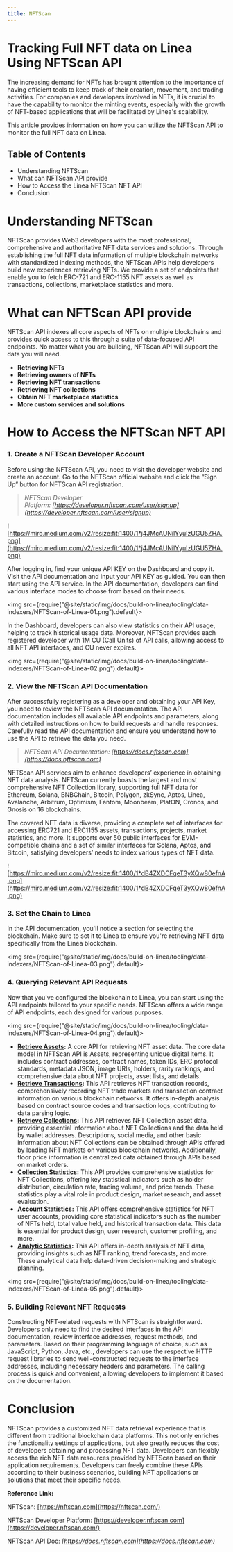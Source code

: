 ```yaml
---
title: NFTScan
---
```


# Tracking Full NFT data on Linea Using NFTScan API

The increasing demand for NFTs has brought attention to the importance of having efficient tools to keep track of their creation, movement, and trading activities. For companies and developers involved in NFTs, it is crucial to have the capability to monitor the minting events, especially with the growth of NFT-based applications that will be facilitated by Linea's scalability. 

This article provides information on how you can utilize the NFTScan API to monitor the full NFT data on Linea.

## Table of Contents

- Understanding NFTScan
- What can NFTScan API provide
- How to Access the Linea NFTScan NFT API
- Conclusion

# Understanding NFTScan

NFTScan provides Web3 developers with the most professional, comprehensive and authoritative NFT data services and solutions. Through establishing the full NFT data information of multiple blockchain networks with standardized indexing methods, the NFTScan APIs help developers build new experiences retrieving NFTs. We provide a set of endpoints that enable you to fetch ERC-721 and ERC-1155 NFT assets as well as transactions, collections, marketplace statistics and more.

# **What can NFTScan API provide**

NFTScan API indexes all core aspects of NFTs on multiple blockchains and provides quick access to this through a suite of data-focused API endpoints. No matter what you are building, NFTScan API will support the data you will need. 

- **Retrieving NFTs**
- **Retrieving owners of NFTs**
- **Retrieving NFT transactions**
- **Retrieving NFT collections**
- **Obtain NFT marketplace statistics**
- **More custom services and solutions**

# **How to Access the NFTScan NFT API**

### 1. **Create a NFTScan Developer Account**

Before using the NFTScan API, you need to visit the developer website and create an account. Go to the NFTScan official website and click the “Sign Up” button for NFTScan API registration.

> *NFTScan Developer Platform: [https://developer.nftscan.com/user/signup](https://developer.nftscan.com/user/signup)*
> 

![https://miro.medium.com/v2/resize:fit:1400/1*j4JMcAUNilYyuIzUGU5ZHA.png](https://miro.medium.com/v2/resize:fit:1400/1*j4JMcAUNilYyuIzUGU5ZHA.png)

After logging in, find your unique API KEY on the Dashboard and copy it. Visit the API documentation and input your API KEY as guided. You can then start using the API service. In the API documentation, developers can find various interface modes to choose from based on their needs.

<img src={require("@site/static/img/docs/build-on-linea/tooling/data-indexers/NFTScan-of-Linea-01.png").default}></img>

In the Dashboard, developers can also view statistics on their API usage, helping to track historical usage data. Moreover, NFTScan provides each registered developer with 1M CU (Call Units) of API calls, allowing access to all NFT API interfaces, and CU never expires.

<img src={require("@site/static/img/docs/build-on-linea/tooling/data-indexers/NFTScan-of-Linea-02.png").default}></img>

### **2. View the NFTScan API Documentation**

After successfully registering as a developer and obtaining your API Key, you need to review the NFTScan API documentation. The API documentation includes all available API endpoints and parameters, along with detailed instructions on how to build requests and handle responses. Carefully read the API documentation and ensure you understand how to use the API to retrieve the data you need.

> *NFTScan API Documentation: [https://docs.nftscan.com](https://docs.nftscan.com)*
> 

NFTScan API services aim to enhance developers’ experience in obtaining NFT data analysis. NFTScan currently boasts the largest and most comprehensive NFT Collection library, supporting full NFT data for Ethereum, Solana, BNBChain, Bitcoin, Polygon, zkSync, Aptos, Linea, Avalanche, Arbitrum, Optimism, Fantom, Moonbeam, PlatON, Cronos, and Gnosis on 16 blockchains.

The covered NFT data is diverse, providing a complete set of interfaces for accessing ERC721 and ERC1155 assets, transactions, projects, market statistics, and more. It supports over 50 public interfaces for EVM-compatible chains and a set of similar interfaces for Solana, Aptos, and Bitcoin, satisfying developers’ needs to index various types of NFT data.

![https://miro.medium.com/v2/resize:fit:1400/1*dB4ZXDCFqeT3yXQw80efnA.png](https://miro.medium.com/v2/resize:fit:1400/1*dB4ZXDCFqeT3yXQw80efnA.png)

### **3. Set the Chain to Linea**

In the API documentation, you'll notice a section for selecting the blockchain. Make sure to set it to Linea to ensure you're retrieving NFT data specifically from the Linea blockchain.

<img src={require("@site/static/img/docs/build-on-linea/tooling/data-indexers/NFTScan-of-Linea-03.png").default}></img>

### **4. Querying Relevant API Requests**

Now that you've configured the blockchain to Linea, you can start using the API endpoints tailored to your specific needs. NFTScan offers a wide range of API endpoints, each designed for various purposes.

<img src={require("@site/static/img/docs/build-on-linea/tooling/data-indexers/NFTScan-of-Linea-04.png").default}></img>

- **[Retrieve Assets](https://docs.nftscan.com/reference/evm/get-nfts-by-account):** A core API for retrieving NFT asset data. The core data model in NFTScan API is Assets, representing unique digital items. It includes contract addresses, contract names, token IDs, ERC protocol standards, metadata JSON, image URIs, holders, rarity rankings, and comprehensive data about NFT projects, asset lists, and details.
- **[Retrieve Transactions](https://docs.nftscan.com/reference/evm/get-transactions-by-account):** This API retrieves NFT transaction records, comprehensively recording NFT trade markets and transaction contract information on various blockchain networks. It offers in-depth analysis based on contract source codes and transaction logs, contributing to data parsing logic.
- **[Retrieve Collections](https://docs.nftscan.com/reference/evm/get-an-nft-collection):** This API retrieves NFT Collection asset data, providing essential information about NFT Collections and the data held by wallet addresses. Descriptions, social media, and other basic information about NFT Collections can be obtained through APIs offered by leading NFT markets on various blockchain networks. Additionally, floor price information is centralized data obtained through APIs based on market orders.
- **[Collection Statistics](https://docs.nftscan.com/reference/evm/collection-statistics):** This API provides comprehensive statistics for NFT Collections, offering key statistical indicators such as holder distribution, circulation rate, trading volume, and price trends. These statistics play a vital role in product design, market research, and asset evaluation.
- **[Account Statistics](https://docs.nftscan.com/reference/evm/account-overview-statistics):** This API offers comprehensive statistics for NFT user accounts, providing core statistical indicators such as the number of NFTs held, total value held, and historical transaction data. This data is essential for product design, user research, customer profiling, and more.
- **[Analytic Statistics](https://docs.nftscan.com/reference/evm/trade-ranking):** This API offers in-depth analysis of NFT data, providing insights such as NFT ranking, trend forecasts, and more. These analytical data help data-driven decision-making and strategic planning.

<img src={require("@site/static/img/docs/build-on-linea/tooling/data-indexers/NFTScan-of-Linea-05.png").default}></img>

### **5. Building Relevant NFT Requests**

Constructing NFT-related requests with NFTScan is straightforward. Developers only need to find the desired interfaces in the API documentation, review interface addresses, request methods, and parameters. Based on their programming language of choice, such as JavaScript, Python, Java, etc., developers can use the respective HTTP request libraries to send well-constructed requests to the interface addresses, including necessary headers and parameters. The calling process is quick and convenient, allowing developers to implement it based on the documentation.

# **Conclusion**

NFTScan provides a customized NFT data retrieval experience that is different from traditional blockchain data platforms. This not only enriches the functionality settings of applications, but also greatly reduces the cost of developers obtaining and processing NFT data. Developers can flexibly access the rich NFT data resources provided by NFTScan based on their application requirements. Developers can freely combine these APIs according to their business scenarios, building NFT applications or solutions that meet their specific needs.

**Reference Link:** 

NFTScan: [https://nftscan.com](https://nftscan.com/)

NFTScan Developer Platform: [https://developer.nftscan.com](https://developer.nftscan.com/)

NFTScan API Doc: *[https://docs.nftscan.com](https://docs.nftscan.com)*